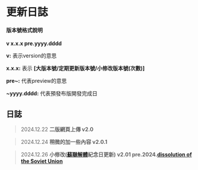 # 更新日誌

#### 版本號格式說明

**v x.x.x pre.yyyy.dddd**

**v:** 表示version的意思

**x.x.x:** 表示 **[大版本號/定期更新版本號/小修改版本號(次數)]**

**pre~:** 代表preview的意思

**~yyyy.dddd:** 代表預發布版開發完成日

## 日誌 

>2024.12.22 **二版網頁上傳 v2.0**

>2024.12.24 **稍微的加一些內容 v2.0.1**

>2024.12.26 **小修改([蘇聯解體](https://zh.wikipedia.org/wiki/%E8%8B%8F%E8%81%94%E8%A7%A3%E4%BD%93)紀念日更新) v2.01 pre.2024.[dissolution of the Soviet Union](https://zh.wikipedia.org/wiki/%E8%8B%8F%E8%81%94%E8%A7%A3%E4%BD%93)**